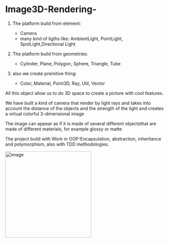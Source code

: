 # Image3D-Rendering-
1.  The platform build from element:
    - Camera
    - many kind of ligths like: AmbientLight, PointLight, SpotLight,Directional Light 

2.  The platform build from geometries:
    - Cylinder, Plane, Polygon, Sphere, Triangle, Tube
    
3.  also we create premitive thing:
    - Color, Material, Point3D, Ray, Util, Vector
    
 All this object allow us to do 3D space to create a picture with cool features.
 
 We have built a kind of camera that render by light rays 
 and takes into account the distance of the objects and the strength 
 of the light and creates a virtual colorful 3-dimensional image
 
 The image can appear as if it is made of several different objectsthat are made of different materials, 
 for example glossy or matte
 
 The project build with Work in OOP-Encapsulation, abstraction, inheritance and polymorphism, 
 also with TDD methodologies.
 
 <img width="272" alt="image" src="https://github.com/hana-tamar-nehemia/Image3D-Rendering-/assets/73160604/51bb2321-ccda-4de0-a5d7-16d4b2c95a00">

 
